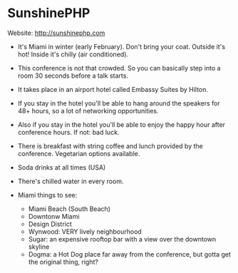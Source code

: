# SunshinePHP 

Website: http://sunshinephp.com

- It's Miami in winter (early February). Don't bring your coat. Outside it's hot! Inside it's chilly (air conditioned).
- This conference is not that crowded. So you can basically step into a room 30 seconds before a talk starts.
- It takes place in an airport hotel called Embassy Suites by Hilton.
- If you stay in the hotel you'll be able to hang around the speakers for 48+ hours, so a lot of networking opportunities.
- Also if you stay in the hotel you'll be able to enjoy the happy hour after conference hours. If not: bad luck.
- There is breakfast with string coffee and lunch provided by the conference. Vegetarian options available.
- Soda drinks at all times (USA)
- There's chilled water in every room.

- Miami things to see:
    - Miami Beach (South Beach)
    - Downtonw Miami
    - Design District
    - Wynwood: VERY lively neighbourhood
    - Sugar: an expensive rooftop bar with a view over the downtown skyline
    - Dogma: a Hot Dog place far away from the conference, but gotta get the original thing, right?

